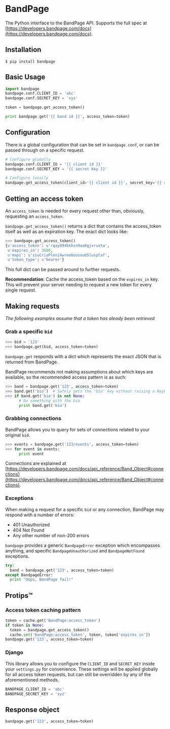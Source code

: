 # BandPage
The Python interface to the BandPage API. Supports the full spec at [https://developers.bandpage.com/docs](https://developers.bandpage.com/docs).

## Installation
```
$ pip install bandpage
```

## Basic Usage
```python
import bandpage
bandpage.conf.CLIENT_ID = 'abc'
bandpage.conf.SECRET_KEY = 'xyz'

token = bandpage.get_access_token()

print bandpage.get('{{ band id }}', access_token=token)
```

## Configuration
There is a global configuration that can be set in `bandpage.conf`, or can be passed through on a specific request.

```python
# Configure globally
bandpage.conf.CLIENT_ID = '{{ client id }}'
bandpage.conf.SECRET_KEY = '{{ secret key }}'
```
```python
# Configure locally
bandpage.get_access_token(client_id='{{ client id }}', secret_key='{{ secret key }}')
```

## Getting an access token
An `access_token` is needed for every request other than, obviously, requesting an `access_token`.

`bandpage.get_access_token()` returns a dict that contains the access_token itself as well as an expiration key. The exact dict looks like:
```python
>>> bandpage.get_access_token()
{u'access_token': u'rqay894bkhzn9aa6gjvruxta',
 u'expires_in': 3600,
 u'mapi': u'ziuCriaPleni4wroe6ousoub5lusplaf',
 u'token_type': u'bearer'}
```

This full dict can be passed around to further requests.

**Recommendation**: Cache the access_token based on the `expires_in` key. This will prevent your server needing to request a new token for every single request.

## Making requests
*The following examples assume that a token has aleady been retrieved*

### Grab a specific `bid`
```python
>>> bid = '123'
>>> bandpage.get(bid, access_token=token)
```
`bandpage.get` responds with a dict which represents the exact JSON that is returned from BandPage.

BandPage recommends not making assumptions about which keys are available, so the recommended access pattern is as such:
```python
>>> band = bandpage.get('123', access_token=token)
>>> band.get('bio')  # Safely gets the 'bio' key without raising a KeyError
>>> if band.get('bio') is not None:
      # Do something with the bio
      print band.get('bio')
```

### Grabbing connections
BandPage allows you to query for sets of connections related to your original `bid`.
```python
>>> events = bandpage.get('123/events', access_token=token)
>>> for event in events:
      print event
```
Connections are explained at [https://developers.bandpage.com/docs/api_reference/Band_Object#connections](https://developers.bandpage.com/docs/api_reference/Band_Object#connections).

### Exceptions
When making a request for a specific `bid` or any connection, BandPage may respond with a number of errors:
 * 401 Unauthorized
 * 404 Not Found
 * Any other number of non-200 errors

`bandpage` provides a generic `BandpageError` exception which encompasses anything, and specific `BandpageUnauthorized` and `BandpageNotFound` exceptions.

```python
try:
  band = bandpage.get('123', access_token=token)
except BandpageError:
  print "Oops, BandPage fail!"
```

## Protips™
### Access token caching pattern
```python
token = cache.get('BandPage:access_token')
if token is None:
  token = bandpage.get_access_token()
  cache.set('BandPage:access_token', token, token['expires_in'])
bandpage.get('123', access_token=token)
```

### Django
This library allows you to configure the `CLIENT_ID` and `SECRET_KEY` inside your `settings.py` for convenience. These settings will be applied globally for all access token requests, but can still be overridden by any of the aforementioned methods.
```python
BANDPAGE_CLIENT_ID = 'abc'
BANDPAGE_SECRET_KEY = 'xyz'
```


## Response object
```python
bandpage.get('123', access_token=token)